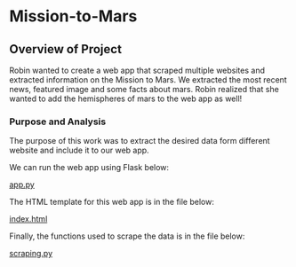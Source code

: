 # Mission-to-Mars

## Overview of Project
Robin wanted to create a web app that scraped multiple websites and extracted information on the Mission to Mars. 
We extracted the most recent news, featured image and some facts about mars. 
Robin realized that she wanted to add the hemispheres of mars to the web app as well!

### Purpose and Analysis

The purpose of this work was to extract the desired data form different website and include it to our web app.

We can run the web app using Flask below:

[app.py](https://github.com/gopivasanth/Mission-to-Mars/blob/359e5e62435cea0e59d9c941ee39212d6fc12b43/app.py)

The HTML template for this web app is in the file below:

[index.html](https://github.com/gopivasanth/Mission-to-Mars/blob/359e5e62435cea0e59d9c941ee39212d6fc12b43/index.html)

Finally, the functions used to scrape the data is in the file below:

[scraping.py](https://github.com/gopivasanth/Mission-to-Mars/blob/359e5e62435cea0e59d9c941ee39212d6fc12b43/scraping.py)
